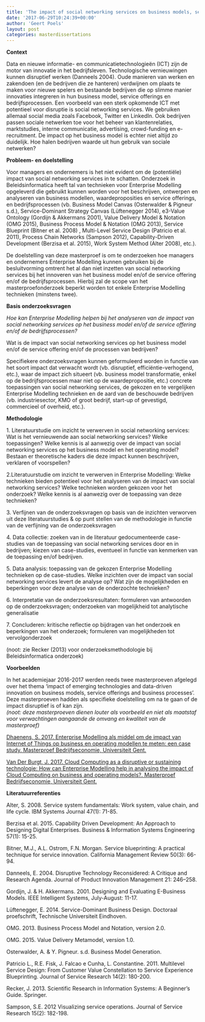 ```yaml
---
title: 'The impact of social networking services on business models, service offerings and business processes (Amélie Van Hoecke)'
date: '2017-06-29T10:24:39+00:00'
author: 'Geert Poels'
layout: post
categories: masterdissertations
---
```


**Context**

Data en nieuwe informatie- en communicatietechnologieën (ICT) zijn de motor van innovatie in het bedrijfsleven. Technologische vernieuwingen kunnen disruptief werken (Danneels 2004). Oude manieren van werken en zakendoen (en de bedrijven die ze hanteren) verdwijnen om plaats te maken voor nieuwe spelers en bestaande bedrijven die op slimme manier innovaties integreren in hun business model, service offerings en bedrijfsprocessen. Een voorbeeld van een sterk opkomende ICT met potentieel voor disruptie is social networking services. We gebruiken allemaal social media zoals Facebook, Twitter en LinkedIn. Ook bedrijven passen sociale netwerken toe voor het beheer van klantenrelaties, marktstudies, interne communicatie, advertising, crowd-funding en e-recruitment. De impact op het business model is echter niet altijd zo duidelijk. Hoe halen bedrijven waarde uit hun gebruik van sociale netwerken?

**Probleem- en doelstelling**

Voor managers en ondernemers is het niet evident om de (potentiële) impact van social networking services in te schatten. Onderzoek in Beleidsinformatica heeft tal van technieken voor Enterprise Modelling opgeleverd die gebruikt kunnen worden voor het beschrijven, ontwerpen en analyseren van business modellen, waardeproposities en service offerings, en bedrijfsprocessen (vb. Business Model Canvas (Osterwalder &amp; Pigneur s.d.), Service-Dominant Strategy Canvas (Lüftenegger 2014), e3-Value Ontology (Gordijn &amp; Akkermans 2001), Value Delivery Model &amp; Notation (OMG 2015), Business Process Model &amp; Notation (OMG 2013), Service Blueprint (Bitner et al. 2008) , Multi-Level Service Design (Patricio et al. 2011), Process Chain Networks (Sampson 2012), Capability-Driven Development (Berzisa et al. 2015), Work System Method (Alter 2008), etc.).

De doelstelling van deze masterproef is om te onderzoeken hoe managers en ondernemers Enterprise Modelling kunnen gebruiken bij de besluitvorming omtrent het al dan niet inzetten van social networking services bij het innoveren van het business model en/of de service offering en/of de bedrijfsprocessen. Hierbij zal de scope van het masterproefonderzoek beperkt worden tot enkele Enterprise Modelling technieken (minstens twee).

**Basis onderzoeksvragen**

*Hoe kan Enterprise Modelling helpen bij het analyseren van de impact van social networking services op het business model en/of de service offering en/of de bedrijfsprocessen?*

Wat is de impact van social networking services op het business model en/of de service offering en/of de processen van bedrijven?  
  
Specifiekere onderzoeksvragen kunnen geformuleerd worden in functie van het soort impact dat verwacht wordt (vb. disruptief, efficiëntie-verhogend, etc.), waar de impact zich situeert (vb. business model transformatie, enkel op de bedrijfsprocessen maar niet op de waardepropositie, etc.) concrete toepassingen van social networking services, de gekozen en te vergelijken Enterprise Modelling technieken en de aard van de beschouwde bedrijven (vb. industriesector, KMO of groot bedrijf, start-up of gevestigd, commercieel of overheid, etc.).

**Methodologie**

1\. Literatuurstudie om inzicht te verwerven in social networking services: Wat is het vernieuwende aan social networking services? Welke toepassingen? Welke kennis is al aanwezig over de impact van social networking services op het business model en het operating model? Bestaan er theoretische kaders die deze impact kunnen beschrijven, verklaren of voorspellen?

2.Literatuurstudie om inzicht te verwerven in Enterprise Modelling: Welke technieken bieden potentieel voor het analyseren van de impact van social networking services? Welke technieken worden gekozen voor het onderzoek? Welke kennis is al aanwezig over de toepassing van deze technieken?

3\. Verfijnen van de onderzoeksvragen op basis van de inzichten verworven uit deze literatuurstudies &amp; op punt stellen van de methodologie in functie van de verfijning van de onderzoeksvragen

4\. Data collectie: zoeken van in de literatuur gedocumenteerde case-studies van de toepassing van social networking services door en in bedrijven; kiezen van case-studies, eventueel in functie van kenmerken van de toepassing en/of bedrijven.

5\. Data analysis: toepassing van de gekozen Enterprise Modelling technieken op de case-studies. Welke inzichten over de impact van social networking services​ levert de analyse op? Wat zijn de mogelijkheden en beperkingen voor deze analyse van de onderzochte technieken?

6\. Interpretatie van de onderzoeksresultaten: formuleren van antwoorden op de onderzoeksvragen; onderzoeken van mogelijkheid tot analytische generalisatie

7\. Concluderen: kritische reflectie op bijdragen van het onderzoek en beperkingen van het onderzoek; formuleren van mogelijkheden tot vervolgonderzoek

(noot: zie Recker (2013) voor onderzoeksmethodologie bij Beleidsinformatica onderzoek)

**Voorbeelden**

In het academiejaar 2016-2017 werden reeds twee masterproeven afgelegd over het thema ‘impact of emerging technologies and data-driven innovation on business models, service offerings and business processes’. Deze masterproeven hadden als specifieke doelstelling om na te gaan of de impact disruptief is of kan zijn.  
*(noot: deze masterproeven dienen louter als voorbeeld en niet als maatstaf voor verwachtingen aangaande de omvang en kwaliteit van de masterproef)*

[Dhaenens, S. 2017. Enterprise Modelling als middel om de impact van Internet of Things op business en operating modellen te meten: een case study. Masterproef Bedrijfseconomie, Universiteit Gent.](http://www.mis.ugent.be/wp-content/uploads/2017/06/SimonDhaenens-FMBECOBE641-659083-1496327321-ThesisDEFINITIEF.pdf)

[Van Der Burgt, J. 2017. Cloud Computing as a disruptive or sustaining technologie: How can Enterprise Modelling help in analysing the impact of Cloud Computing on business and operating models?. Masterproef Bedrijfseconomie, Universiteit Gent.​​](http://www.mis.ugent.be/wp-content/uploads/2017/06/JanVan_Der_Burgt-FMBECOBE541-656344-1496731548-master_thesis_van_der_burgt_jan_june_2017.pdf)

**Literatuurreferenties**

Alter, S. 2008. Service system fundamentals: Work system, value chain, and life cycle. IBM Systems Journal 47(1): 71-85.

Berzisa et al. 2015. Capability Driven Development: An Approach to Designing Digital Enterprises. Business &amp; Information Systems Engineering 57(1): 15-25.

Bitner, M.J., A.L. Ostrom, F.N. Morgan. Service blueprinting: A practical technique for service innovation. California Management Review 50(3): 66-94.

Danneels, E. 2004. Disruptive Technology Reconsidered: A Critique and Research Agenda. Journal of Product Innovation Management 21: 246–258.

Gordijn, J. &amp; H. Akkermans. 2001. Designing and Evaluating E-Business Models. IEEE Intelligent Systems, July-August: 11-17.

Lüftenegger, E. 2014. Service-Dominant Business Design. Doctoraal proefschrift, Technische Universiteit Eindhoven.

OMG. 2013. Business Process Model and Notation, version 2.0.

OMG. 2015. Value Delivery Metamodel, version 1.0.

Osterwalder, A. &amp; Y. Pigneur. s.d. Business Model Generation.

Patricio L., R.E. Fisk, J. Falcao e Cunha, L. Constantine. 2011. Multilevel Service Design: From Customer Value Constellation to Service Experience Blueprinting. Journal of Service Research 14(2): 180-200.

Recker, J. 2013. Scientific Research in Information Systems: A Beginner’s Guide. Springer.

Sampson, S.E. 2012 Visualizing service operations. Journal of Service Research 15(2): 182-198.